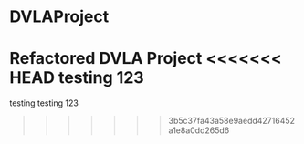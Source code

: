 # DVLAProject
Refactored DVLA Project
<<<<<<< HEAD
testing 123
=======
testing testing 123
>>>>>>> 3b5c37fa43a58e9aedd42716452a1e8a0dd265d6
